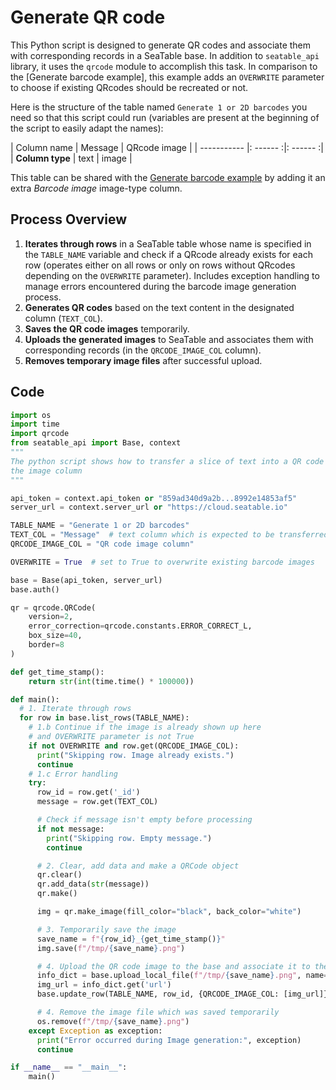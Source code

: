 # Generate QR code

This Python script is designed to generate QR codes and associate them with corresponding records in a SeaTable base. In addition to `seatable_api` library, it uses the `qrcode` module to accomplish this task. In comparison to the [Generate barcode example], this example adds an `OVERWRITE` parameter to choose if existing QRcodes should be recreated or not.

Here is the structure of the table named `Generate 1 or 2D barcodes` you need so that this script could run (variables are present at the beginning of the script to easily adapt the names):

| Column name | Message | QRcode image | 
| ----------- |: ------ :|: ------ :|
| **Column type**  |  text   |   image  |

This table can be shared with the [Generate barcode example](./generate_barcode.md) by adding it an extra *Barcode image* image-type column.

## Process Overview

1. **Iterates through rows** in a SeaTable table whose name is specified in the `TABLE_NAME` variable and check if a QRcode already exists for each row (operates either on all rows or only on rows without QRcodes depending on the `OVERWRITE` parameter). Includes exception handling to manage errors encountered during the barcode image generation process.
2. **Generates QR codes** based on the text content in the designated column (`TEXT_COL`).
3. **Saves the QR code images** temporarily.
4. **Uploads the generated images** to SeaTable and associates them with corresponding records (in the `QRCODE_IMAGE_COL` column).
5. **Removes temporary image files** after successful upload.

## Code

```python
import os
import time
import qrcode
from seatable_api import Base, context
"""
The python script shows how to transfer a slice of text into a QR code image and save it into
the image column
"""

api_token = context.api_token or "859ad340d9a2b...8992e14853af5"
server_url = context.server_url or "https://cloud.seatable.io"

TABLE_NAME = "Generate 1 or 2D barcodes"
TEXT_COL = "Message"  # text column which is expected to be transferred into QR code
QRCODE_IMAGE_COL = "QR code image column"

OVERWRITE = True  # set to True to overwrite existing barcode images

base = Base(api_token, server_url)
base.auth()

qr = qrcode.QRCode(
    version=2,
    error_correction=qrcode.constants.ERROR_CORRECT_L,
    box_size=40,
    border=8
)

def get_time_stamp():
    return str(int(time.time() * 100000))

def main():
  # 1. Iterate through rows
  for row in base.list_rows(TABLE_NAME):
    # 1.b Continue if the image is already shown up here 
    # and OVERWRITE parameter is not True
    if not OVERWRITE and row.get(QRCODE_IMAGE_COL):
      print("Skipping row. Image already exists.")
      continue
    # 1.c Error handling
    try:
      row_id = row.get('_id')
      message = row.get(TEXT_COL)

      # Check if message isn't empty before processing
      if not message:
        print("Skipping row. Empty message.")
        continue

      # 2. Clear, add data and make a QRCode object
      qr.clear()
      qr.add_data(str(message))
      qr.make()

      img = qr.make_image(fill_color="black", back_color="white")

      # 3. Temporarily save the image
      save_name = f"{row_id}_{get_time_stamp()}"
      img.save(f"/tmp/{save_name}.png")

      # 4. Upload the QR code image to the base and associate it to the row
      info_dict = base.upload_local_file(f"/tmp/{save_name}.png", name=None, file_type='image', replace=True)
      img_url = info_dict.get('url')
      base.update_row(TABLE_NAME, row_id, {QRCODE_IMAGE_COL: [img_url]})

      # 4. Remove the image file which was saved temporarily
      os.remove(f"/tmp/{save_name}.png")
    except Exception as exception:
      print("Error occurred during Image generation:", exception)
      continue

if __name__ == "__main__":
    main()
```
